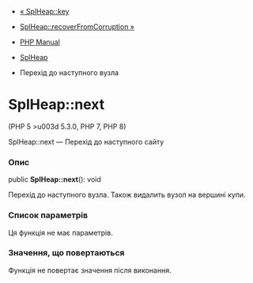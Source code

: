 - [« SplHeap::key](splheap.key.md)
- [SplHeap::recoverFromCorruption
»](splheap.recoverfromcorruption.md)

- [PHP Manual](index.md)
- [SplHeap](class.splheap.md)
- Перехід до наступного вузла

# SplHeap::next

(PHP 5 \>u003d 5.3.0, PHP 7, PHP 8)

SplHeap::next — Перехід до наступного сайту

### Опис

public **SplHeap::next**(): void

Перехід до наступного вузла. Також видалить вузол на вершині купи.

### Список параметрів

Ця функція не має параметрів.

### Значення, що повертаються

Функція не повертає значення після виконання.
